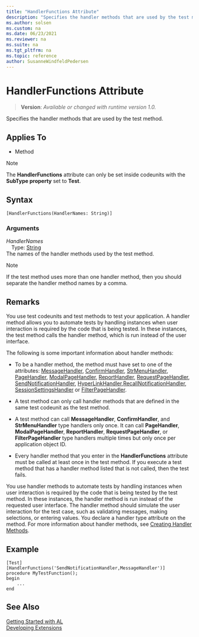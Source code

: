 ```yaml
---
title: "HandlerFunctions Attribute"
description: "Specifies the handler methods that are used by the test method."
ms.author: solsen
ms.custom: na
ms.date: 06/23/2021
ms.reviewer: na
ms.suite: na
ms.tgt_pltfrm: na
ms.topic: reference
author: SusanneWindfeldPedersen
---
```

[//]: # (START>DO_NOT_EDIT)
[//]: # (IMPORTANT:Do not edit any of the content between here and the END>DO_NOT_EDIT.)
[//]: # (Any modifications should be made in the .xml files in the ModernDev repo.)

# HandlerFunctions Attribute
> **Version**: _Available or changed with runtime version 1.0._

Specifies the handler methods that are used by the test method.


## Applies To

- Method

> [!NOTE]
> The **HandlerFunctions** attribute can only be set inside codeunits with the **SubType property** set to **Test**.

## Syntax

```AL
[HandlerFunctions(HandlerNames: String)]
```

### Arguments
*HandlerNames*  
&emsp;Type: [String](/dynamics365/business-central/dev-itpro/developer/methods-auto/text/text-data-type)  
The names of the handler methods used by the test method.  

[//]: # (IMPORTANT: END>DO_NOT_EDIT)

> [!NOTE]  
> If the test method uses more than one handler method, then you should separate the handler method names by a comma.  
  
## Remarks  
You use test codeunits and test methods to test your application. A handler method allows you to automate tests by handling instances when user interaction is required by the code that is being tested. In these instances, the test method calls the handler method, which is run instead of the user interface.  
  
The following is some important information about handler methods:  
  
- To be a handler method, the method must have set to one of the attributes: [MessageHandler](devenv-messagehandler-attribute.md), [ConfirmHandler](devenv-confirmhandler-attribute.md), [StrMenuHandler](devenv-strmenuhandler-attribute.md), [PageHandler](devenv-pagehandler-attribute.md), [ModalPageHandler](devenv-modalpagehandler-attribute.md), [ReportHandler](devenv-reporthandler-attribute.md), [RequestPageHandler](devenv-requestpagehandler-attribute.md), [SendNotificationHandler](devenv-sendnotificationhandler-attribute.md), [HyperLinkHandler](devenv-hyperlinkhandler-attribute.md),[RecallNotificationHandler](devenv-recallnotificationhandler-attribute.md), [SessionSettingsHandler](devenv-sessionsettingshandler-attribute.md) or [FilterPageHandler](devenv-filterpagehandler-attribute.md).  
  
- A test method can only call handler methods that are defined in the same test codeunit as the test method.  
  
- A test method can call **MessageHandler**, **ConfirmHandler**, and **StrMenuHandler** type handlers only once. It can call **PageHandler**, **ModalPageHandler**, **ReportHandler**, **RequestPageHandler**, or **FilterPageHandler** type handlers multiple times but only once per application object ID.  
  
- Every handler method that you enter in the **HandlerFunctions** attribute must be called at least once in the test method. If you execute a test method that has a handler method listed that is not called, then the test fails.  

You use handler methods to automate tests by handling instances when user interaction is required by the code that is being tested by the test method. In these instances, the handler method is run instead of the requested user interface. The handler method should simulate the user interaction for the test case, such as validating messages, making selections, or entering values. You declare a handler type attribute on the method. For more information about handler methods, see [Creating Handler Methods](../devenv-creating-handler-methods.md).

## Example

```AL
[Test]
[HandlerFunctions('SendNotificationHandler,MessageHandler')]
procedure MyTestFunction();
begin
    ...
end
```

## See Also  
[Getting Started with AL](../devenv-get-started.md)  
[Developing Extensions](../devenv-dev-overview.md)